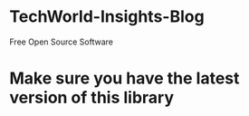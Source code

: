# TechWorld-Insights-Blog

Free Open Source Software

# Make sure you have the latest version of this library
